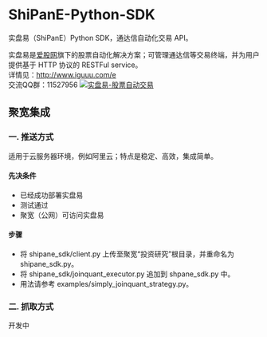 # ShiPanE-Python-SDK
实盘易（ShiPanE）Python SDK，通达信自动化交易 API。

实盘易是[爱股网](http://www.iguuu.com)旗下的股票自动化解决方案；可管理通达信等交易终端，并为用户提供基于 HTTP 协议的 RESTFul service。  
详情见：http://www.iguuu.com/e  
交流QQ群：11527956 [![实盘易-股票自动交易](http://pub.idqqimg.com/wpa/images/group.png)](http://shang.qq.com/wpa/qunwpa?idkey=1ce867356702f5f7c56d07d5c694e37a3b9a523efce199bb0f6ff30410c6185d")

## 聚宽集成
### 一. 推送方式
适用于云服务器环境，例如阿里云；特点是稳定、高效，集成简单。

#### 先决条件
* 已经成功部署实盘易
* 测试通过
* 聚宽（公网）可访问实盘易

#### 步骤
* 将 shipane_sdk/client.py 上传至聚宽“投资研究”根目录，并重命名为 shipane_sdk.py。
* 将 shipane_sdk/joinquant_executor.py 追加到 shpane_sdk.py 中。
* 用法请参考 examples/simply_joinquant_strategy.py。

### 二. 抓取方式
开发中
